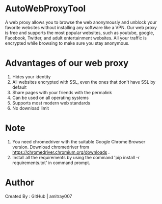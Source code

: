 # AutoWebProxyTool
A web proxy allows you to browse the web anonymously and unblock your favorite websites without installing any software like a VPN. Our web proxy is free and supports the most popular websites, such as youtube, google, Facebook, Twitter, and adult entertainment websites. All your traffic is encrypted while browsing to make sure you stay anonymous.

# Advantages of our web proxy
1. Hides your identity
2. All websites encrypted with SSL, even the ones that don't have SSL by default
3. Share pages with your friends with the permalink
4. Can be used on all operating systems
5. Supports most modern web standards
6. No download limit

# Note
1. You need chromedriver with the suitable Google Chrome Browser version.
   Download chromedriver from https://chromedriver.chromium.org/downloads .
2. Install all the requirements by using the command 'pip install -r requirements.txt' in command prompt.

# Author
Created By : GitHub | amitray007
